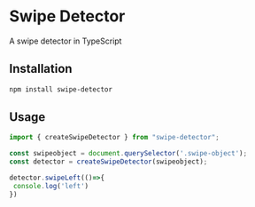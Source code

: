 # Swipe Detector

A swipe detector in TypeScript

## Installation

```bash
npm install swipe-detector

```

## Usage 

 ```typescript
 import { createSwipeDetector } from "swipe-detector";
 
 const swipeobject = document.querySelector('.swipe-object');
 const detector = createSwipeDetector(swipeobject);
 
 detector.swipeLeft(()=>{
  console.log('left')
 })
 ```

